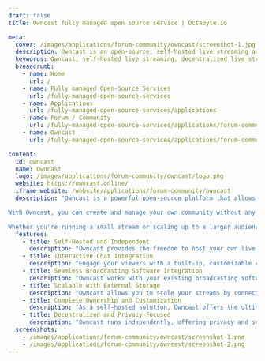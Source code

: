```yaml
---
draft: false
title: Owncast fully managed open source service | OctaByte.io

meta:
  cover: /images/applications/forum-community/owncast/screenshot-1.jpg
  description: Owncast is an open-source, self-hosted live streaming and chat platform that gives you full control over your content, interface, and audience, providing a decentralized alternative to mainstream streaming services.
  keywords: Owncast, self-hosted live streaming, decentralized live streaming, open-source streaming, live video platform, chat integration, stream hosting, independent streaming, content control, live streaming software, custom chat bots, audience engagement
  breadcrumb:
    - name: Home
      url: /
    - name: Fully managed Open-Source Services
      url: /fully-managed-open-source-services
    - name: Applications
      url: /fully-managed-open-source-services/applications
    - name: Forum / Community
      url: /fully-managed-open-source-services/applications/forum-community
    - name: Owncast
      url: /fully-managed-open-source-services/applications/forum-community/owncast

content:
  id: owncast
  name: Owncast
  logo: /images/applications/forum-community/owncast/logo.png
  website: https://owncast.online/
  iframe_website: /website/applications/forum-community/owncast
  description: "Owncast is a powerful open-source platform that allows you to host your own live video streaming and chat server. It provides complete ownership over your content, interface, moderation, and audience, making it an excellent choice for those looking to run live streams similar to mainstream services but with complete independence. Owncast is decentralized and self-hosted, enabling you to have full control over your live streaming experience, including chat functionality, stream settings, and the overall user experience.

With Owncast, you can create and manage your own community without any third-party interference. It’s designed for streamers who value ownership and flexibility. The platform integrates seamlessly with your existing broadcasting software, supports external storage for scalable streaming, and offers advanced features like customizable chat bots and emotes to enhance user engagement.

Whether you're running a small stream or scaling up to a larger audience, Owncast makes it easy to create a professional-grade live streaming experience without compromising on control. Owncast is a perfect choice for anyone seeking to build their own live streaming platform with no restrictions and full ownership."
  features:
    - title: Self-Hosted and Independent
      description: "Owncast provides the freedom to host your own live stream server, giving you complete control over your content, moderation, and audience interaction. You manage everything, from stream setup to the community environment, ensuring a tailored experience."
    - title: Interactive Chat Integration
      description: "Engage your viewers with a built-in, customizable chat feature. Owncast supports custom emotes and allows the creation of chat bots, encouraging real-time interaction and participation from your audience."
    - title: Seamless Broadcasting Software Integration
      description: "Owncast works with your existing broadcasting software, making it simple to start streaming. Point your software to your Owncast server, and you're ready to go live with minimal setup required."
    - title: Scalable with External Storage
      description: "Owncast allows you to scale your streams by connecting to external storage providers. This setup helps ensure smooth performance, even with high viewer counts, without needing powerful hardware."
    - title: Complete Ownership and Customization
      description: "As a self-hosted solution, Owncast offers the ultimate customization. Adjust your stream's interface and functionality to match your brand and vision, ensuring a unique live streaming experience."
    - title: Decentralized and Privacy-Focused
      description: "Owncast runs independently, offering privacy and security for you and your audience. There's no reliance on third-party platforms, giving you full control over data and content, making it an ideal choice for privacy-conscious streamers."
  screenshots:
    - /images/applications/forum-community/owncast/screenshot-1.png
    - /images/applications/forum-community/owncast/screenshot-2.png
---
```

